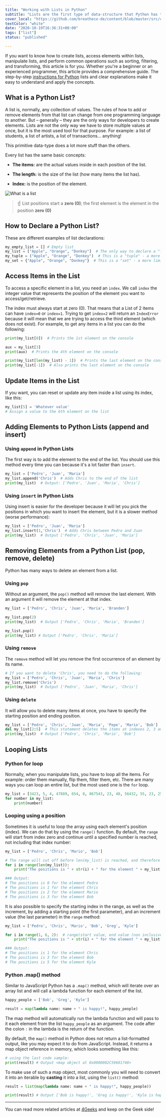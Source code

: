 ```yaml
---
title: "Working with Lists in Python"
subtitle: "Lists are the first type of data-structure that Python has to store multiple values at once. They are very powerful and heavily used in everyday operations for any type of program in any industry."
cover_local: "https://github.com/breatheco-de/content/blob/master/src/content/lesson/../../assets/images/4cc6fa0b-2530-4052-aa7e-8dac03788ac3.png?raw=true"
textColor: "white"
date: "2020-10-19T16:36:31+00:00"
tags: ["list"]
status: "published"

---
```


If you want to know how to create lists, access elements within lists, manipulate lists, and perform common operations such as sorting, filtering, and transforming, this article is for you. Whether you're a beginner or an experienced programmer, this article provides a comprehensive guide. The step-by-step [instructions for Python](https://4geeks.com/lesson/intro-to-python) lists and clear explanations make it easy to understand and apply the concepts.

## What is a Python List?

A list is, normally, any collection of values.  The rules of how to add or remove elements from that list can change from one programming language to another.  But – generally – they are the only ways for developers to create elements.
Lists are not the only way we have to store multiple values at once, but it is the most used tool for that purpose. For example: a list of students, a list of artists, a list of transactions... anything!

This primitive data-type does a lot more stuff than the others.

Every list has the same basic concepts:

+ **The items:** are the actual values inside in each position of the list.

+ **The length:** is the size of the list (how many items the list has).

+ **Index:** is the position of the element.


![What is a list](https://github.com/breatheco-de/content/blob/master/src/assets/images/7ed2c414-0d00-4e68-b659-b65c26d1983a.png?raw=true)


> ☝ List positions start a **zero (0)**; the first element is the element in the position **zero (0)**

## How to Declare a Python List?


These are different examples of list declarations:

```python
my_empty_list = [] # Empty list
my_list = ["Apple", "Orange", "Donkey"]  # The only way to declare a "list" - a mutable and ordered collection of items
my_tuple = ("Apple", "Orange", "Donkey")  # This is a "tuple" - a more limited, ordered, but immutable collection of items
my_set = {"Apple", "Orange", "Donkey"}  # This is a "set" - a more limited, unordered and immutable collection of items
```

## Access Items in the List


To access a specific element in a list, you need an `index`.  We call `index` the integer value that represents the position of the element you want to access/get/retrieve.

The index must always start at zero (0).  That means that a List of 2 items can have `index=0` or `index=1`.  Trying to get `index=2` will return an `IndexError` because it will mean that we are trying to access the third element (which does not exist).  For example, to get any items in a list you can do the following:

```python
print(my_list[0])  # Prints the 1st element on the console

aux = my_list[3]
print(aux)  # Prints the 4th element on the console

print(my_list[len(my_list) - 1])  # Prints the last element on the console
print(my_list[-1])  # Also prints the last element on the console
```


## Update Items in the List


If you want, you can reset or update any item inside a list using its index, like this:

```python
my_list[5] = 'Whatever value'
# Assign a value to the 6th element on the list 
```

## Adding Elements to Python Lists (append and insert)


### Using `append` in Python Lists

The first way is to add the element to the end of the list. You should use this method every time you can because it's a lot faster than `insert`.

```python
my_list = ['Pedro', 'Juan', 'Maria']
my_list.append('Chris')  # Adds Chris to the end of the list
print(my_list)  # Output: ['Pedro', 'Juan', 'Maria', 'Chris']
```

### Using `insert` in Python Lists

Using insert is easier for the developer because it will let you pick the positions in which you want to insert the element, but it is a slower method (worse performance):

```python
my_list = ['Pedro', 'Juan', 'Maria']
my_list.insert(1,'Chris')  # Adds Chris between Pedro and Juan
print(my_list)  # Output ['Pedro', 'Chris', 'Juan', 'Maria']
```

## Removing Elements from a Python List (pop, remove, delete)

Python has many ways to delete an element from a list.

### Using `pop`

Without an argument, the `pop()` method will remove the last element. With an argument it will remove the element at that index. 

```python
my_list = ['Pedro', 'Chris', 'Juan', 'Maria', 'Branden']

my_list.pop(2)
print(my_list)  # Output ['Pedro', 'Chris', 'Maria', 'Branden']

my_list.pop()
print(my_list) # Output ['Pedro', 'Chris', 'Maria']
```

### Using `remove`

The `remove` method will let you remove the first occurrence of an element by its name.

```python
# If you want to delete 'Chris', you need to do the following: 
my_list = ['Pedro', 'Chris', 'Juan', 'Maria', 'Chris']
my_list.remove('Chris')
print(my_list)  # Output ['Pedro', 'Juan', 'Maria', 'Chris']
```

### Using `delete`

It will allow you to delete many items at once, you have to specify the starting position and ending position.

```python
my_list = ['Pedro', 'Chris', 'Juan', 'Maria', 'Pepe', 'Mario', 'Bob']
del my_list[2:5]  # This statement deletes the items at indexes 2, 3 and 4
print(my_list)  # Output ['Pedro', 'Chris', 'Mario', 'Bob']
```

## Looping Lists

### Python for loop
Normally, when you manipulate lists, you have to loop all the items. For example: order them manually, flip them, filter them, etc.
There are many ways you can loop an entire list, but the most used one is the `for` loop.

```python
my_list = [3423, 5, 4, 47889, 654, 8, 867543, 23, 48, 56432, 55, 23, 25, 12]
for number in my_list:
    print(number)
```

### Looping using a position 

Sometimes it is useful to loop the array using each element's position (index). We can do that by using the `range()` function.
By default, the `range` will start from index zero and continue until a specified number is reached, not including that index number:

```python
my_list = ['Pedro', 'Chris', 'Mario', 'Bob']

# The range will cut off before len(my_list) is reached, and therefore we don't need to write (len(my_list)-1)
for i in range(len(my_list)): 
    print("The positions is " + str(i) + " for the element " + my_list[i])

### Output:
# The positions is 0 for the element Pedro
# The positions is 1 for the element Chris
# The positions is 2 for the element Mario
# The positions is 3 for the element Bob
```

It is also possible to specify the starting index in the range, as well as the increment, by adding a starting point (the first parameter), and an increment value (the last parameter) in the `range` method:

```python
my_list = ['Pedro', 'Chris', 'Mario', 'Bob', 'Greg', 'Kyle']

for i in range(1, 6, 2):  # range(start value, end value (non inclusive), increment value)
    print("The positions is " + str(i) + " for the element " + my_list[i])

### Output:
# The positions is 1 for the element Chris
# The positions is 3 for the element Bob
# The positions is 5 for the element Kyle
```

### Python .map() method

Similar to JavaScript Python has a `.map()` method, which will iterate over an array list and will call a lambda function for each element of the list. 

```python
happy_people = ['Bob', 'Greg', 'Kyle']

result = map(lambda name: name + " is happy!", happy_people)

```

The map method will automatically run the lambda function and will pass to it each element from the list `happy_people` as an argument. The code after the colon `:` in the lambda is the return of the function.  

By default, the `map()` method in Python does not return a list-formatted output, like you may expect it to do from JavaScript. Instead, it returns a map object reference in memory, which looks something like this:

```python
# using the last code sample:
print(result) # Output <map object at 0x0000002C59601748>
```

To make use of such a map object, most commonly you will need to convert it into an iterable by **casting** it into a list, using the `list()` method:

```python
result = list(map(lambda name: name + " is happy!", happy_people))

print(result) # Output ['Bob is happy!', 'Greg is happy!', 'Kyle is happy!']
```


--- 
You can read more related articles at [4Geeks](https://4geeks.com/) and keep on the Geek side!
